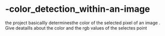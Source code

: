 # -color_detection_within-an-image
the project basicallly determinesthe color of the selected pixel of an image . Give deataills about the color and the rgb values of the selectes point
